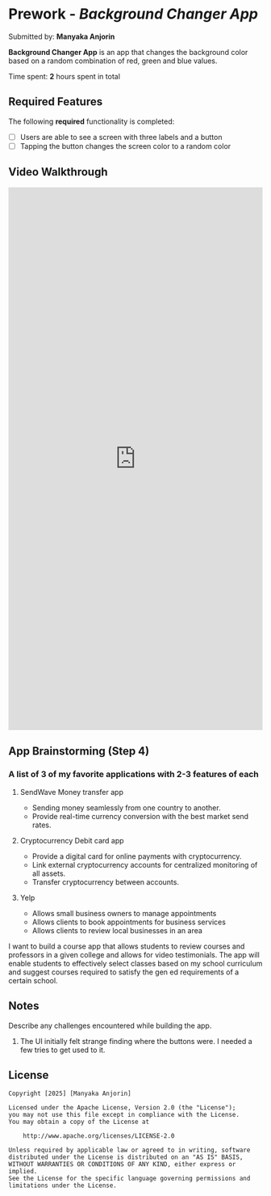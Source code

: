 # Prework - *Background Changer App*

Submitted by: **Manyaka Anjorin**

**Background Changer App** is an app that changes the background color based on a random combination of red, green and blue values. 

Time spent: **2** hours spent in total

## Required Features

The following **required** functionality is completed:

- [ ] Users are able to see a screen with three labels and a button
- [ ] Tapping the button changes the screen color to a random color
 
## Video Walkthrough

<div style="position: relative; padding-bottom: 213.15789473684214%; height: 0;">
 <iframe src="https://www.loom.com/embed/e1138e11e0914ce2958677e7aae1f25a?sid=67fa1b7c-465c-48f2-bfc9-960c2dde8dc9" frameborder="0" webkitallowfullscreen mozallowfullscreen allowfullscreen style="position: absolute; top: 0; left: 0; width: 100%; height: 100%;"></iframe>
</div>


## App Brainstorming (Step 4)

### A list of 3 of my favorite applications with 2-3 features of each

1. SendWave Money transfer app
   - Sending money seamlessly from one country to another.
   - Provide real-time currency conversion with the best market send rates.

2. Cryptocurrency Debit card app
   - Provide a digital card for online payments with cryptocurrency.
   - Link  external cryptocurrency accounts for centralized monitoring of all assets.
   - Transfer cryptocurrency between accounts.

3. Yelp 
   - Allows small business owners to manage appointments
   - Allows clients to book appointments for business services
   - Allows clients to review local businesses in an area
  
 I want to build a course app that allows students to review courses and professors in a given college and allows for video testimonials. The app will enable students to effectively select classes based on my school curriculum and suggest courses required to satisfy the gen ed requirements of a certain school. 

## Notes


Describe any challenges encountered while building the app.

1. The UI initially felt strange finding where the buttons were. I needed a few tries to get used to it.

## License

    Copyright [2025] [Manyaka Anjorin]

    Licensed under the Apache License, Version 2.0 (the "License");
    you may not use this file except in compliance with the License.
    You may obtain a copy of the License at

        http://www.apache.org/licenses/LICENSE-2.0

    Unless required by applicable law or agreed to in writing, software
    distributed under the License is distributed on an "AS IS" BASIS,
    WITHOUT WARRANTIES OR CONDITIONS OF ANY KIND, either express or implied.
    See the License for the specific language governing permissions and
    limitations under the License.
